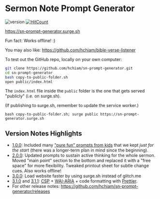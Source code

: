 # Sermon Note Prompt Generator

![version](https://img.shields.io/github/release/hchiam/sn-prompt-generator) [![HitCount](http://hits.dwyl.com/hchiam/sn-prompt-generator.svg)](http://hits.dwyl.com/hchiam/sn-prompt-generator)

<https://sn-prompt-generator.surge.sh>

Fun fact: Works offline! :)

You may also like: <https://github.com/hchiam/bible-verse-listener>

To test out the GitHub repo, locally on your own computer:

```bash
git clone https://github.com/hchiam/sn-prompt-generator.git
cd sn-prompt-generator
bash copy-to-public-folder.sh
open public/index.html
```

The `index.html` file inside the `public` folder is the one that gets served "publicly" (i.e. on surge.sh).

(If publishing to surge.sh, remember to update the service worker.)

`bash copy-to-public-folder.sh; surge public https://sn-prompt-generator.surge.sh`

## Version Notes Highlights

- [1.0.0](https://github.com/hchiam/sn-prompt-generator/tree/3cf92d7e4c7dedd926cf7496e7ae8c14e0a9b2e8): Included many ["pure fun" prompts from kids](https://github.com/hchiam/sn-prompt-generator/blob/3cf92d7e4c7dedd926cf7496e7ae8c14e0a9b2e8/script.js#L150) that we kept _just for the start_ (there was a longer-term plan in mind since the beginning).
- [2.0.0](https://github.com/hchiam/sn-prompt-generator/releases/tag/2.0.0): Updated prompts to sustain active thinking for the whole sermon. Moved "main point" section to the bottom and replaced it with a "free space" for more flexibility. Tweaked printout sheet for subtle change cues. Also works offline!
- [3.0.0](https://github.com/hchiam/sn-prompt-generator/releases/tag/3.0.0): Load website faster by using surge.sh instead of glitch.me
- [3.1.0](https://github.com/hchiam/sn-prompt-generator/releases/tag/3.1.0) and [3.1.1](https://github.com/hchiam/sn-prompt-generator/releases/tag/3.1.1): [CSP](https://github.com/hchiam/learning-csp) + [WAI-ARIA](https://www.scottohara.me/blog/2018/05/05/hidden-vs-none.html) + code formatting with [Prettier](https://marketplace.visualstudio.com/items?itemName=esbenp.prettier-vscode).
- For other release notes: <https://github.com/hchiam/sn-prompt-generator/releases>
